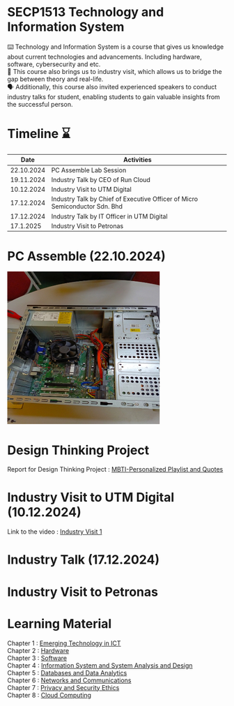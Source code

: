 # SECP1513 Technology and Information System
⌨️ Technology and Information System is a course that gives us knowledge about current technologies and advancements. Including hardware, software, cybersecurity and etc. <br>
🚌 This course also brings us to industry visit, which allows us to bridge the gap between theory and real-life. <br>
🗣️ Additionally, this course also invited experienced speakers to conduct industry talks for student, enabling students to gain valuable insights from the successful person.

# Timeline ⌛

| Date | Activities   |
|--|--|
|22.10.2024 | PC Assemble Lab Session |
|19.11.2024 | Industry Talk by CEO of Run Cloud |
|10.12.2024 | Industry Visit to UTM Digital|
|17.12.2024 | Industry Talk by Chief of Executive Officer of Micro Semiconductor Sdn. Bhd |
|17.12.2024 | Industry Talk by IT Officer in UTM Digital |
|17.1.2025 | Industry Visit to Petronas |

# PC Assemble (22.10.2024)
<img src="images/pc1.jpg" height=350 width=350></td>

# Design Thinking Project
Report for Design Thinking Project : [MBTI-Personalized Playlist and Quotes](https://github.com/XinYing0905/tis/blob/main/TIS%20GROUP%204%20PROJECT%20REPORT%20checked%20(1).pdf)

# Industry Visit to UTM Digital (10.12.2024)
Link to the video : [Industry Visit 1](https://youtu.be/vj_jHPLiTjo)

# Industry Talk (17.12.2024)

# Industry Visit to Petronas



# Learning Material
Chapter 1 : [Emerging Technology in ICT](https://github.com/XinYing0905/tis/blob/main/10%20CHAPTER%201%20-%20EMERGING%20TECHNOLOGY%20IN%20ICT%20.pdf)<br>
Chapter 2 : [Hardware](https://github.com/XinYing0905/tis/blob/main/20%20CHAPTER%202%20-%20HARDWARE%20.pdf)<br>
Chapter 3 : [Software](https://github.com/XinYing0905/tis/blob/main/CHAPTER%203%20-%20SOFTWARE%20.pdf)<br>
Chapter 4 : [Information System and System Analysis and Design](https://github.com/XinYing0905/tis/blob/main/40%20CHAPTER%204%20-%20INFORMATION%20SYSTEM%20AND%20SAD%20.pdf)<br>
Chapter 5 : [Databases and Data Analytics](https://github.com/XinYing0905/tis/blob/main/5.0%20CHAPTER%205%20-%20DATABASES%20AND%20DATA%20ANALYTICS%202023.pdf)<br>
Chapter 6 : [Networks and Communications](https://github.com/XinYing0905/tis/blob/main/6.0%20CHAPTER%206%20-%20NETWORK%20%26%20COMMUNICATION%202023.pdf)<br>
Chapter 7 : [Privacy and Security Ethics](https://github.com/XinYing0905/tis/blob/main/7.0%20CHAPTER%207%20-%20PRIVACY%20%26%20SECURITY%20ETHICS%202023%20.pdf)<br>
Chapter 8 : [Cloud Computing](https://github.com/XinYing0905/tis/blob/main/8.0%20CHAPTER%208%20-%20CLOUD%20COMPUTING%202023%20(2).pdf)<br>

